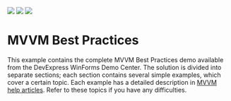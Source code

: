 <!-- default badges list -->
![](https://img.shields.io/endpoint?url=https://codecentral.devexpress.com/api/v1/VersionRange/128615628/15.1.3%2B)
[![](https://img.shields.io/badge/Open_in_DevExpress_Support_Center-FF7200?style=flat-square&logo=DevExpress&logoColor=white)](https://supportcenter.devexpress.com/ticket/details/T228317)
[![](https://img.shields.io/badge/📖_How_to_use_DevExpress_Examples-e9f6fc?style=flat-square)](https://docs.devexpress.com/GeneralInformation/403183)
<!-- default badges end -->

# MVVM Best Practices


<p>This example contains the complete MVVM Best Practices demo available from the DevExpress WinForms Demo Center. The solution is divided into separate sections; each section contains several simple examples, which cover a certain topic. Each example has a detailed description in <a href="https://documentation.devexpress.com/#WindowsForms/CustomDocument113955">MVVM help articles</a>. Refer to these topics if you have any difficulties.</p>

<br/>


